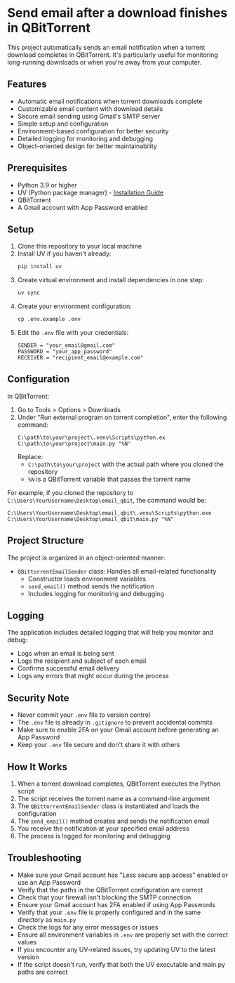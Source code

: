 # Send email after a download finishes in QBitTorrent

This project automatically sends an email notification when a torrent download completes in QBitTorrent. It's particularly useful for monitoring long-running downloads or when you're away from your computer.

## Features

- Automatic email notifications when torrent downloads complete
- Customizable email content with download details
- Secure email sending using Gmail's SMTP server
- Simple setup and configuration
- Environment-based configuration for better security
- Detailed logging for monitoring and debugging
- Object-oriented design for better maintainability

## Prerequisites

- Python 3.9 or higher
- UV (Python package manager) - [Installation Guide](https://github.com/astral-sh/uv)
- QBitTorrent
- A Gmail account with App Password enabled

## Setup

1. Clone this repository to your local machine
2. Install UV if you haven't already:
   ```bash
   pip install uv
   ```
3. Create virtual environment and install dependencies in one step:
   ```bash
   uv sync
   ```
4. Create your environment configuration:
   ```bash
   cp .env.example .env
   ```
5. Edit the `.env` file with your credentials:
   ```env
   SENDER = "your_email@gmail.com"
   PASSWORD = "your_app_password"
   RECEIVER = "recipient_email@example.com"
   ```

## Configuration

In QBitTorrent:
1. Go to Tools > Options > Downloads
2. Under "Run external program on torrent completion", enter the following command:
   ```
   C:\path\to\your\project\.venv\Scripts\python.ex C:\path\to\your\project\main.py "%N"
   ```
   Replace:
   - `C:\path\to\your\project` with the actual path where you cloned the repository
   - `%N` is a QBitTorrent variable that passes the torrent name

For example, if you cloned the repository to `C:\Users\YourUsername\Desktop\email_qbit`, the command would be:
```
C:\Users\YourUsername\Desktop\email_qbit\.venv\Scripts\python.exe C:\Users\YourUsername\Desktop\email_qbit\main.py "%N"
```

## Project Structure

The project is organized in an object-oriented manner:

- `QBittorrentEmailSender` class: Handles all email-related functionality
  - Constructor loads environment variables
  - `send_email()` method sends the notification
  - Includes logging for monitoring and debugging

## Logging

The application includes detailed logging that will help you monitor and debug:
- Logs when an email is being sent
- Logs the recipient and subject of each email
- Confirms successful email delivery
- Logs any errors that might occur during the process

## Security Note

- Never commit your `.env` file to version control
- The `.env` file is already in `.gitignore` to prevent accidental commits
- Make sure to enable 2FA on your Gmail account before generating an App Password
- Keep your `.env` file secure and don't share it with others

## How It Works

1. When a torrent download completes, QBitTorrent executes the Python script
2. The script receives the torrent name as a command-line argument
3. The `QBittorrentEmailSender` class is instantiated and loads the configuration
4. The `send_email()` method creates and sends the notification email
5. You receive the notification at your specified email address
6. The process is logged for monitoring and debugging

## Troubleshooting

- Make sure your Gmail account has "Less secure app access" enabled or use an App Password
- Verify that the paths in the QBitTorrent configuration are correct
- Check that your firewall isn't blocking the SMTP connection
- Ensure your Gmail account has 2FA enabled if using App Passwords
- Verify that your `.env` file is properly configured and in the same directory as `main.py`
- Check the logs for any error messages or issues
- Ensure all environment variables in `.env` are properly set with the correct values
- If you encounter any UV-related issues, try updating UV to the latest version
- If the script doesn't run, verify that both the UV executable and main.py paths are correct


